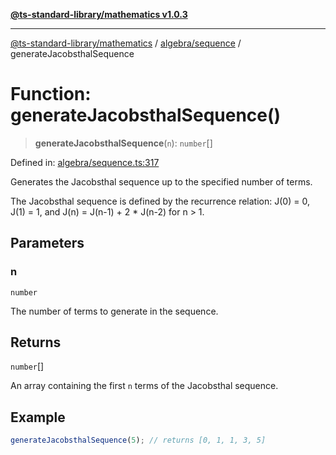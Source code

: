 [**@ts-standard-library/mathematics v1.0.3**](../../../README.md)

***

[@ts-standard-library/mathematics](../../../README.md) / [algebra/sequence](../README.md) / generateJacobsthalSequence

# Function: generateJacobsthalSequence()

> **generateJacobsthalSequence**(`n`): `number`[]

Defined in: [algebra/sequence.ts:317](https://github.com/gabaudette/ts-stdlib/blob/be448e6a9d9c20c6c2f27f6550ce4e65fc8c9b89/packages/mathematics/src/algebra/sequence.ts#L317)

Generates the Jacobsthal sequence up to the specified number of terms.

The Jacobsthal sequence is defined by the recurrence relation:
  J(0) = 0, J(1) = 1, and J(n) = J(n-1) + 2 * J(n-2) for n > 1.

## Parameters

### n

`number`

The number of terms to generate in the sequence.

## Returns

`number`[]

An array containing the first `n` terms of the Jacobsthal sequence.

## Example

```typescript
generateJacobsthalSequence(5); // returns [0, 1, 1, 3, 5]
```
